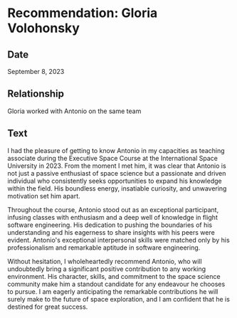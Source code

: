 # Recommendation: Gloria Volohonsky

## Date

September 8, 2023

## Relationship

Gloria worked with Antonio on the same team

## Text

I  had the pleasure of getting to know Antonio in my capacities as teaching associate during the Executive Space Course at the International Space University in 2023. From the moment I met him, it was clear that Antonio is not just a passive enthusiast of space science but a passionate and driven individual who consistently seeks opportunities to expand his knowledge within the field. His boundless energy, insatiable curiosity, and unwavering motivation set him apart.

Throughout the course, Antonio stood out as an exceptional participant, infusing classes with enthusiasm and a deep well of knowledge in flight software engineering. His dedication to pushing the boundaries of his understanding and his eagerness to share insights with his peers were evident. Antonio's exceptional interpersonal skills were matched only by his professionalism and remarkable aptitude in software engineering.

Without hesitation, I wholeheartedly recommend Antonio, who will undoubtedly bring a significant positive contribution to any working environment. His character, skills, and commitment to the space science community make him a standout candidate for any endeavour he chooses to pursue. I am eagerly anticipating the remarkable contributions he will surely make to the future of space exploration, and I am confident that he is destined for great success.